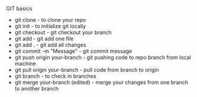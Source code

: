 GIT basics 
- git clone - to clone your repo
- git init - to initialize git locally
- git checkout - git checkout your branch
- git add <filename>- git add one file
- git add . - git add all changes
- git commit -m "Message" - git commit message
- git push origin your-branch - git pushing code to repo branch from local machine
- git pull origin your-branch - pull code from branch to origin
- git branch - to check in branches 
- git merge your-branch (edited)  - merge your changes from one branch to another branch